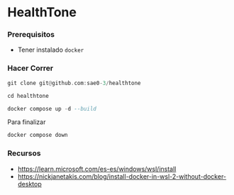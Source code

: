 ﻿# HealthTone

### Prerequisitos

* Tener instalado `docker`

### Hacer Correr
```hs
git clone git@github.com:sae0-3/healthtone
```

```hs
cd healthtone
```

```hs
docker compose up -d --build
```

Para finalizar
```hs
docker compose down
```

### Recursos
* https://learn.microsoft.com/es-es/windows/wsl/install
* https://nickjanetakis.com/blog/install-docker-in-wsl-2-without-docker-desktop


